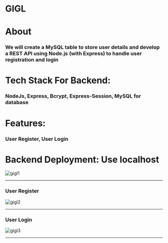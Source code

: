 <h1>GIGL</h1>

<h1>About</h1>

<h3> We will create a MySQL table to store user details and develop a REST API using Node.js (with Express) to handle user registration and login</h3>

<h1>Tech Stack For Backend:</h1> <h3>NodeJs, Express, Bcrypt, Express-Session, MySQL for database </h3>

<h1>Features:</h1> <h3>User Register, User Login</h3>

<h1>Backend Deployment: Use localhost </h1>




![gigl1](https://github.com/charchit07/gigl/assets/110049484/eca7241c-4b4d-48fb-b013-d1520f2dfe1a)

<hr>

 <h3> User Register </h3>


![gigl2](https://github.com/charchit07/gigl/assets/110049484/83253cfc-82a7-43c3-afbc-cb70d1975d33)

<hr>

<h3>User Login </h3>



![gigl3](https://github.com/charchit07/gigl/assets/110049484/765b3493-bd5e-4b5e-9ce2-770140580000)

<hr>

























